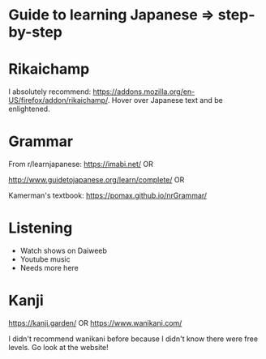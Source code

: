# Guide to learning Japanese => step-by-step

# Rikaichamp
I absolutely recommend: https://addons.mozilla.org/en-US/firefox/addon/rikaichamp/. Hover over Japanese text and be enlightened.

# Grammar
From r/learnjapanese: https://imabi.net/ OR

http://www.guidetojapanese.org/learn/complete/ OR

Kamerman's textbook: https://pomax.github.io/nrGrammar/ 

# Listening
- Watch shows on Daiweeb
- Youtube music
- Needs more here

# Kanji
https://kanji.garden/ OR
https://www.wanikani.com/

I didn't recommend wanikani before because I didn't know there were free levels. Go look at the website!
